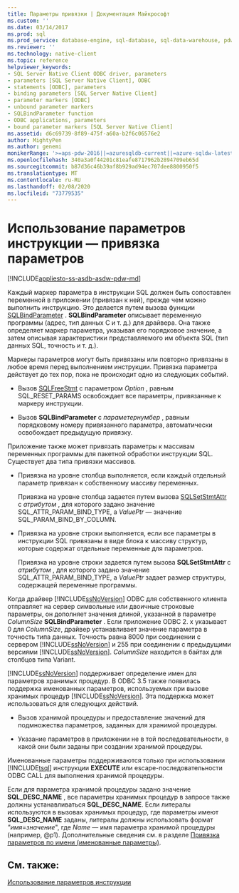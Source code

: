 ```yaml
---
title: Параметры привязки | Документация Майкрософт
ms.custom: ''
ms.date: 03/14/2017
ms.prod: sql
ms.prod_service: database-engine, sql-database, sql-data-warehouse, pdw
ms.reviewer: ''
ms.technology: native-client
ms.topic: reference
helpviewer_keywords:
- SQL Server Native Client ODBC driver, parameters
- parameters [SQL Server Native Client], ODBC
- statements [ODBC], parameters
- binding parameters [SQL Server Native Client]
- parameter markers [ODBC]
- unbound parameter markers
- SQLBindParameter function
- ODBC applications, parameters
- bound parameter markers [SQL Server Native Client]
ms.assetid: d6c69739-8f89-475f-a60a-b2f6c06576e2
author: MightyPen
ms.author: genemi
monikerRange: '>=aps-pdw-2016||=azuresqldb-current||=azure-sqldw-latest||>=sql-server-2016||=sqlallproducts-allversions||>=sql-server-linux-2017||=azuresqldb-mi-current'
ms.openlocfilehash: 340a3a0f44201c81eafe8717962b2894709eb65d
ms.sourcegitcommit: b87d36c46b39af8b929ad94ec707dee8800950f5
ms.translationtype: MT
ms.contentlocale: ru-RU
ms.lasthandoff: 02/08/2020
ms.locfileid: "73779535"
---
```

# <a name="using-statement-parameters---binding-parameters"></a>Использование параметров инструкции — привязка параметров
[!INCLUDE[appliesto-ss-asdb-asdw-pdw-md](../../includes/appliesto-ss-asdb-asdw-pdw-md.md)]

  Каждый маркер параметра в инструкции SQL должен быть сопоставлен переменной в приложении (привязан к ней), прежде чем можно выполнить инструкцию. Это делается путем вызова функции [SQLBindParameter](../../relational-databases/native-client-odbc-api/sqlbindparameter.md) . **SQLBindParameter** описывает переменную программы (адрес, тип данных C и т. д.) для драйвера. Она также определяет маркер параметра, указывая его порядковое значение, а затем описывая характеристики представляемого им объекта SQL (тип данных SQL, точность и т. д.).  
  
 Маркеры параметров могут быть привязаны или повторно привязаны в любое время перед выполнением инструкции. Привязка параметра действует до тех пор, пока не происходит одно из следующих событий.  
  
-   Вызов [SQLFreeStmt](../../relational-databases/native-client-odbc-api/sqlfreestmt.md) с параметром *Option* , равным SQL_RESET_PARAMS освобождает все параметры, привязанные к маркеру инструкции.  
  
-   Вызов **SQLBindParameter** с *параметернумбер* , равным порядковому номеру привязанного параметра, автоматически освобождает предыдущую привязку.  
  
 Приложение также может привязать параметры к массивам переменных программы для пакетной обработки инструкции SQL. Существует два типа привязки массивов.  
  
-   Привязка на уровне столбца выполняется, если каждый отдельный параметр привязан к собственному массиву переменных.  
  
     Привязка на уровне столбца задается путем вызова [SQLSetStmtAttr](../../relational-databases/native-client-odbc-api/sqlsetstmtattr.md) с *атрибутом* , для которого задано значение SQL_ATTR_PARAM_BIND_TYPE, а *ValuePtr* — значение SQL_PARAM_BIND_BY_COLUMN.  
  
-   Привязка на уровне строки выполняется, если все параметры в инструкции SQL привязаны в виде блока к массиву структур, которые содержат отдельные переменные для параметров.  
  
     Привязка на уровне строки задается путем вызова **SQLSetStmtAttr** с *атрибутом* , для которого задано значение SQL_ATTR_PARAM_BIND_TYPE, а *ValuePtr* задает размер структуры, содержащей переменные программы.  
  
 Когда драйвер [!INCLUDE[ssNoVersion](../../includes/ssnoversion-md.md)] ODBC для собственного клиента отправляет на сервер символьные или двоичные строковые параметры, он дополняет значения длиной, указанной в параметре *ColumnSize* **SQLBindParameter** . Если приложение ODBC 2. x указывает 0 для *ColumnSize*, драйвер устанавливает значение параметра в точность типа данных. Точность равна 8000 при соединении с сервером [!INCLUDE[ssNoVersion](../../includes/ssnoversion-md.md)] и 255 при соединении с предыдущими версиями [!INCLUDE[ssNoVersion](../../includes/ssnoversion-md.md)]. *ColumnSize* находится в байтах для столбцов типа Variant.  
  
 
  [!INCLUDE[ssNoVersion](../../includes/ssnoversion-md.md)] поддерживает определение имен для параметров хранимых процедур. В ODBC 3.5 также появилась поддержка именованных параметров, используемых при вызове хранимых процедур [!INCLUDE[ssNoVersion](../../includes/ssnoversion-md.md)]. Эта поддержка может использоваться для следующих действий.  
  
-   Вызов хранимой процедуры и предоставление значений для подмножества параметров, заданных для хранимой процедуры.  
  
-   Указание параметров в приложении не в той последовательности, в какой они были заданы при создании хранимой процедуры.  
  
 Именованные параметры поддерживаются только при использовании [!INCLUDE[tsql](../../includes/tsql-md.md)] инструкции **EXECUTE** или escape-последовательности ODBC CALL для выполнения хранимой процедуры.  
  
 Если для параметра хранимой процедуры задано значение **SQL_DESC_NAME** , все параметры хранимых процедур в запросе также должны устанавливаться **SQL_DESC_NAME**.  Если литералы используются в вызовах хранимых процедур, где параметры имеют **SQL_DESC_NAME** заданы, литералы должны использовать формат *"имя*=*значение*", где *Name* — имя параметра хранимой процедуры (например, @p1). Дополнительные сведения см. в разделе [Привязка параметров по имени (именованные параметры)](https://go.microsoft.com/fwlink/?LinkId=167215).  
  
## <a name="see-also"></a>См. также:  
 [Использование параметров инструкции](../../relational-databases/native-client-odbc-queries/using-statement-parameters.md)  
  
  
